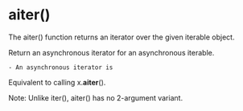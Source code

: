 # aiter()

The aiter() function returns an iterator over the given iterable object.

Return an asynchronous iterator for an asynchronous iterable. 

    - An asynchronous iterator is 

Equivalent to calling x.__aiter__().

Note: Unlike iter(), aiter() has no 2-argument variant.


